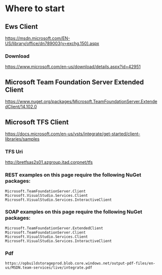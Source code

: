 # Where to start

## Ews Client
https://msdn.microsoft.com/EN-US/library/office/dn789003(v=exchg.150).aspx
### Download
https://www.microsoft.com/en-us/download/details.aspx?id=42951

## Microsoft Team Foundation Server Extended Client 
https://www.nuget.org/packages/Microsoft.TeamFoundationServer.ExtendedClient/14.102.0

## Microsoft TFS Client
https://docs.microsoft.com/en-us/vsts/integrate/get-started/client-libraries/samples

### TFS Uri
http://bretfsas2s01.azgroup.itad.corpnet/tfs

### REST examples on this page require the following NuGet packages:

    Microsoft.TeamFoundationServer.Client
    Microsoft.VisualStudio.Services.Client
    Microsoft.VisualStudio.Services.InteractiveClient
	
### SOAP examples on this page require the following NuGet packages:

    Microsoft.TeamFoundationServer.ExtendedClient
    Microsoft.TeamFoundationServer.Client
    Microsoft.VisualStudio.Services.Client
    Microsoft.VisualStudio.Services.InteractiveClient
	
### Pdf	
	https://opbuildstorageprod.blob.core.windows.net/output-pdf-files/en-us/MSDN.team-services/live/integrate.pdf